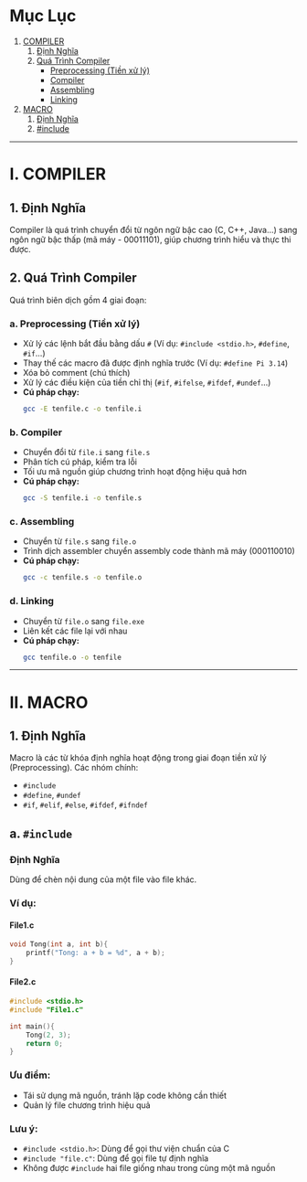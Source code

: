 # Mục Lục
1. [COMPILER](#i-compiler)
   1. [Định Nghĩa](#1-định-nghĩa)
   2. [Quá Trình Compiler](#2-quá-trình-compiler)
      - [Preprocessing (Tiền xử lý)](#a-preprocessing-tiền-xử-lý)
      - [Compiler](#b-compiler)
      - [Assembling](#c-assembling)
      - [Linking](#d-linking)
2. [MACRO](#ii-macro)
   1. [Định Nghĩa](#1-định-nghĩa-1)
   2. [#include](#a-include)

---

# I. COMPILER

## 1. Định Nghĩa
Compiler là quá trình chuyển đổi từ ngôn ngữ bậc cao (C, C++, Java...) sang ngôn ngữ bậc thấp (mã máy - 00011101), giúp chương trình hiểu và thực thi được.

## 2. Quá Trình Compiler
Quá trình biên dịch gồm 4 giai đoạn:

### a. Preprocessing (Tiền xử lý)
- Xử lý các lệnh bắt đầu bằng dấu `#` (Ví dụ: `#include <stdio.h>`, `#define`, `#if`...)
- Thay thế các macro đã được định nghĩa trước (Ví dụ: `#define Pi 3.14`)
- Xóa bỏ comment (chú thích)
- Xử lý các điều kiện của tiền chỉ thị (`#if`, `#ifelse`, `#ifdef`, `#undef`...)
- **Cú pháp chạy:**
  ```sh
  gcc -E tenfile.c -o tenfile.i
  ```

### b. Compiler
- Chuyển đổi từ `file.i` sang `file.s`
- Phân tích cú pháp, kiểm tra lỗi
- Tối ưu mã nguồn giúp chương trình hoạt động hiệu quả hơn
- **Cú pháp chạy:**
  ```sh
  gcc -S tenfile.i -o tenfile.s
  ```

### c. Assembling
- Chuyển từ `file.s` sang `file.o`
- Trình dịch assembler chuyển assembly code thành mã máy (000110010)
- **Cú pháp chạy:**
  ```sh
  gcc -c tenfile.s -o tenfile.o
  ```

### d. Linking
- Chuyển từ `file.o` sang `file.exe`
- Liên kết các file lại với nhau
- **Cú pháp chạy:**
  ```sh
  gcc tenfile.o -o tenfile
  ```

---

# II. MACRO

## 1. Định Nghĩa
Macro là các từ khóa định nghĩa hoạt động trong giai đoạn tiền xử lý (Preprocessing). Các nhóm chính:
- `#include`
- `#define`, `#undef`
- `#if`, `#elif`, `#else`, `#ifdef`, `#ifndef`

## a. `#include`
### Định Nghĩa
Dùng để chèn nội dung của một file vào file khác.

### Ví dụ:
#### File1.c
```c
void Tong(int a, int b){
    printf("Tong: a + b = %d", a + b);
}
```

#### File2.c
```c
#include <stdio.h>
#include "File1.c"

int main(){
    Tong(2, 3);
    return 0;
}
```

### Ưu điểm:
- Tái sử dụng mã nguồn, tránh lặp code không cần thiết
- Quản lý file chương trình hiệu quả

### Lưu ý:
- `#include <stdio.h>`: Dùng để gọi thư viện chuẩn của C
- `#include "file.c"`: Dùng để gọi file tự định nghĩa
- Không được `#include` hai file giống nhau trong cùng một mã nguồn
